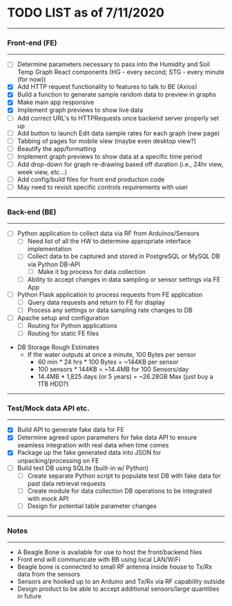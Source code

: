 # TODO LIST as of 7/11/2020
---------------------------------------------------------------------
### Front-end (FE)
---------------------------------------------------------------------
- [ ] Determine parameters necessary to pass into the Humidity and Soil Temp Graph React components (HG - every second; STG - every minute (for now))
- [x] Add HTTP request functionality to features to talk to BE (Axios)
- [x] Build a function to generate sample random data to preview in graphs
- [x] Make main app responsive
- [x] Implement graph previews to show live data
- [ ] Add correct URL's to HTTPRequests once backend server properly set up
- [ ] Add button to launch Edit data sample rates for each graph (new page)
- [ ] Tabbing of pages for mobile view (maybe even desktop view?)
- [ ] Beautify the app/formatting
- [ ] Implement graph previews to show data at a specific time period
- [ ] Add drop-down for graph re-drawing based off duration (i.e., 24hr view, week view, etc...)
- [ ] Add config/build files for front end production code
- [ ] May need to revisit specific controls requirements with user

---------------------------------------------------------------------
### Back-end (BE)
---------------------------------------------------------------------
- [ ] Python application to collect data via RF from Arduinos/Sensors
  - [ ] Need list of all the HW to determine appropriate interface implementation
  - [ ] Collect data to be captured and stored in PostgreSQL or MySQL DB via Python DB-API
    - [ ] Make it bg process for data collection
  - [ ] Ability to accept changes in data sampling or sensor settings via FE App
- [ ] Python Flask application to process requests from FE application
  - [ ] Query data requests and return to FE for display
  - [ ] Process any settings or data sampling rate changes to DB
- [ ] Apache setup and configuration
    - [ ] Routing for Python applications
    - [ ] Routing for static FE files
- DB Storage Rough Estimates
  - If the water outputs at once a minute, 100 Bytes per sensor
    - 60 min * 24 hrs * 100 Bytes = ~144KB per sensor
    - 100 sensors * 144KB = ~14.4MB for 100 Sensors/day
    - 14.4MB * 1,825 days (or 5 years) = ~26.28GB Max (just buy a 1TB HDD?)

---------------------------------------------------------------------
### Test/Mock data API etc.
---------------------------------------------------------------------
- [x] Build API to generate fake data for FE
- [x] Determine agreed upon parameters for fake data API to ensure seamless integration with real data when time comes
- [x] Package up the fake generated data into JSON for unpacking/processing on FE
- [ ] Build test DB using SQLite (built-in w/ Python)
  - [ ] Create separate Python script to populate test DB with fake data for past data retrieval requests
  - [ ] Create module for data collection DB operations to be integrated with mock API
  - [ ] Design for potential table parameter changes

---------------------------------------------------------------------
### Notes
---------------------------------------------------------------------
- A Beagle Bone is available for use to host the front/backend files
- Front end will communicate with BB using local LAN/WiFi
- Beagle bone is connected to small RF antenna inside house to Tx/Rx data from the sensors
- Sensors are hooked up to an Arduino and Tx/Rx via RF capability outside
- Design product to be able to accept additional sensors/large quantities in future
